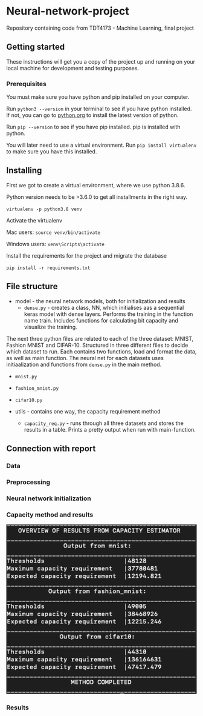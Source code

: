 # Neural-network-project
Repository containing code from TDT4173 - Machine Learning, final project


## Getting started

These instructions will get you a copy of the project up and running on your local machine for development and testing purposes.

### Prerequisites

You must make sure you have python and pip installed on your computer.

Run `python3 --version` in your terminal to see if you have python installed.
If not, you can go to [python.org](https://www.python.org/downloads/) to install the latest version of python.

Run `pip --version` to see if you have pip installed. pip is installed with python.

You will later need to use a virtual environment. 
Run `pip install virtualenv` to make sure you have this installed. 

## Installing

First we got to create a virtual environment, where we use python 3.8.6.

Python version needs to be >3.6.0 to get all installments in the right way. 

`virtualenv -p python3.8 venv`

Activate the virtualenv

Mac users:
`source venv/bin/activate`

Windows users:
`venv\Scripts\activate`

Install the requirements for the project and migrate the database

`pip install -r requirements.txt`


## File structure

* model - the neural network models, both for initialization and results
  * `dense.py` - creates a class, NN, which initialises aas a sequential keras model with dense layers. Performs the training in the function name train. Includes functions for calculating bit capacity and visualize the training. 

The next three python files are related to each of the three dataset: MNIST, Fashion MNIST and CIFAR-10. Structured in three different files to decide which dataset to run.
Each contains two functions, load and format the data, as well as main function. The neural net for each datasets uses initiaalization and functions from `dense.py` in the main method.
  * `mnist.py`
  * `fashion_mnist.py`
  * `cifar10.py`

* utils - contains one way, the capacity requirement method
   * `capacity_req.py` - runs through all three datasets and stores the results in a table. Prints a pretty output when run with main-function. 
   
   
## Connection with report

### Data

### Preprocessing


### Neural network initialization


### Capacity method and results

![Output from capacity estimator](https://github.com/ProBlxst-Learning/neural-network-project/blob/main/img/capacity_req_output.png)

### Results


